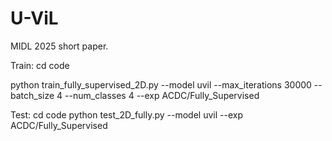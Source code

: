 # U-ViL
MIDL 2025 short paper.


Train: 
cd code

python train_fully_supervised_2D.py --model uvil --max_iterations 30000 --batch_size 4 --num_classes 4 --exp ACDC/Fully_Supervised


Test:
cd code
python test_2D_fully.py --model uvil --exp ACDC/Fully_Supervised